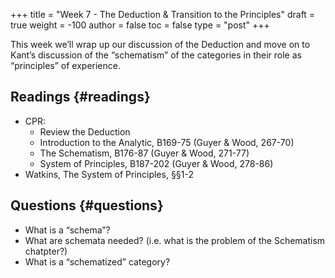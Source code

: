 +++
title = "Week 7 - The Deduction & Transition to the Principles"
draft = true
weight = -100
author = false
toc = false
type = "post"
+++

This week we&rsquo;ll wrap up our discussion of the Deduction and move on to Kant&rsquo;s
discussion of the &ldquo;schematism&rdquo; of the categories in their role as &ldquo;principles&rdquo;
of experience.


## Readings {#readings}

-   CPR:
    -   Review the Deduction
    -   Introduction to the Analytic, B169-75 (Guyer & Wood, 267-70)
    -   The Schematism, B176-87 (Guyer & Wood, 271-77)
    -   System of Principles, B187-202 (Guyer & Wood, 278-86)
-   Watkins, The System of Principles, §§1-2


## Questions {#questions}

-   What is a &ldquo;schema&rdquo;?
-   What are schemata needed? (i.e. what is the problem of the Schematism chatpter?)
-   What is a &ldquo;schematized&rdquo; category?
